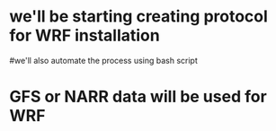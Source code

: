 # we'll be starting creating protocol for WRF installation
#we'll also automate the process using bash script
# GFS or NARR data will be used for WRF